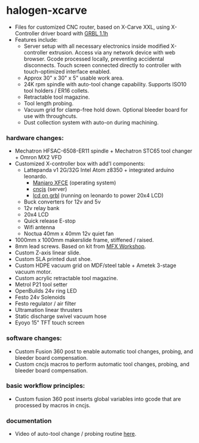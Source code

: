 # halogen-xcarve
- Files for customized CNC router, based on X-Carve XXL, using X-Controller driver board with <a href="https://github.com/gnea/grbl">GRBL 1.1h</a>
- Features include:
  - Server setup with all necessary electronics inside modified X-controller extrusion. Access via any network device with web browser. Gcode processed locally, preventing accidental disconnects. Touch screen connected directly to controller with touch-optimized interface enabled.
  - Approx 30" x 30" x 5" usable work area.
  - 24K rpm spindle with auto-tool change capability. Supports ISO10 tool holders / ER16 collets.
  - Retractable tool magazine.
  - Tool length probing. 
  - Vacuum grid for clamp-free hold down. Optional bleeder board for use with throughcuts. 
  - Dust collection system with auto-on during machining.  

### hardware changes:
- Mechatron HFSAC-6508-ER11 spindle + Mechatron STC65 tool changer + Omron MX2 VFD<br>
- Customized X-controller box with add'l components:<br>
  - Lattepanda v1 2G/32G Intel Atom z8350 + integrated arduino leonardo.
    - <a href="https://manjaro.org/downloads/official/xfce/">Manjaro XFCE</a> (operating system) 
    - <a href="https://cnc.js.org/">cncjs</a> (server) 
    - <a href="https://wiki.shapeoko.com/index.php/LCD_on_GRBL">lcd on grbl</a> (running on leonardo to power 20x4 LCD) 
  - Buck converters for 12v and 5v
  - 12v relay bank
  - 20x4 LCD
  - Quick release E-stop
  - Wifi antenna
  - Noctua 40mm x 40mm 12v quiet fan
- 1000mm x 1000mm makerslide frame, stiffened / raised.
- 8mm lead screws. Based on kit from <a href="https://mfxworkshop.com/product/screwdrive-kit-2-lift/">MFX Workshop</a>. 
- Custom Z-axis linear slide.
- Custom SLA printed dust shoe.
- Custom HDPE vacuum grid on MDF/steel table + Ametek 3-stage vacuum motor.
- Custom acrylic retractable tool magazine.
- Metrol P21 tool setter
- OpenBuilds 24v ring LED
- Festo 24v Solenoids
- Festo regulator / air filter
- Ultramation linear thrusters
- Static discharge swivel vacuum hose
- Eyoyo 15" TFT touch screen

### software changes:
- Custom Fusion 360 post to enable automatic tool changes, probing, and bleeder board compensation.
- Custom cncjs macros to perform automatic tool changes, probing, and bleeder board compensation.

### basic workflow principles:
- Custom fusion 360 post inserts global variables into gcode that are processed by macros in cncjs. 

### documentation
- Video of auto-tool change / probing routine <a href="https://youtu.be/f6pbz_fGYno">here</a>. 
